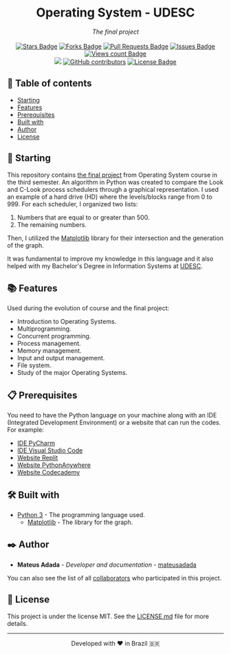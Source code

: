 <h1 align="center">Operating System - UDESC</h1>
<div align="center"><i>The final project</i><br><br>
<a href="https://github.com/mateusadada/sop-udesc/stargazers"><img src="https://img.shields.io/github/stars/mateusadada/sop-udesc" alt="Stars Badge"/></a>
<a href="https://github.com/mateusadada/sop-udesc/network/members"><img src="https://img.shields.io/github/forks/mateusadada/sop-udesc" alt="Forks Badge"/></a>
<a href="https://github.com/mateusadada/sop-udesc/pulls"><img src="https://img.shields.io/github/issues-pr/mateusadada/sop-udesc" alt="Pull Requests Badge"/></a>
<a href="https://github.com/mateusadada/sop-udesc/issues"><img src="https://img.shields.io/github/issues/mateusadada/sop-udesc" alt="Issues Badge"/></a>
<a href="https://github.com/sop-udesc"><img src="https://komarev.com/ghpvc/?username=sop-udesc&color=447ff7&label=views" alt="Views count Badge"/></a>
<br><a href="https://mateusadada.github.io/sop-udesc" target="blank"><img src="https://img.shields.io/website?url=https%3A%2F%2Fmateusadada.github.io%2Fsop-udesc&logo=github" /></a>
<a href="https://github.com/mateusadada/sop-udesc/graphs/contributors"><img alt="GitHub contributors" src="https://img.shields.io/github/contributors/mateusadada/sop-udesc?color=2b9348"></a>
<a href="https://github.com/mateusadada/sop-udesc/blob/main/LICENSE"><img src="https://img.shields.io/github/license/mateusadada/sop-udesc?color=2b9348" alt="License Badge"/></a>
</div>

## 📜 Table of contents

- [Starting](#-starting)
- [Features](#-features)
- [Prerequisites](#-prerequisites)
- [Built with](#️-built-with)
- [Author](#️-author)
- [License](#-license)

## 🚀 Starting

This repository contains [the final project](https://github.com/mateusadada/sop-udesc/blob/main/final_project/escalonadores_Look_e_C-Look.py) from Operating System course in the third semester. An algorithm in Python was created to compare the Look and C-Look process schedulers through a graphical representation. I used an example of a hard drive (HD) where the levels/blocks range from 0 to 999. For each scheduler, I organized two lists:

1. Numbers that are equal to or greater than 500.
2. The remaining numbers.

Then, I utilized the [Matplotlib](https://pypi.org/project/matplotlib/) library for their intersection and the generation of the graph.

It was fundamental to improve my knowledge in this language and it also helped with my Bachelor's Degree in Information Systems at [UDESC](https://www.udesc.br/).

## 📚 Features

Used during the evolution of course and the final project:

- Introduction to Operating Systems.
- Multiprogramming.
- Concurrent programming.
- Process management.
- Memory management.
- Input and output management.
- File system.
- Study of the major Operating Systems.

## 📋 Prerequisites

You need to have the Python language on your machine along with an IDE (Integrated Development Environment) or a website that can run the codes. For example:

* [IDE PyCharm](https://www.jetbrains.com/pycharm/)
* [IDE Visual Studio Code](https://code.visualstudio.com/)
* [Website Replit](https://replit.com/)
* [Website PythonAnywhere](https://www.pythonanywhere.com/)
* [Website Codecademy](https://www.codecademy.com/)

## 🛠️ Built with

* [Python 3](https://www.python.org/) - The programming language used.
  * [Matplotlib](https://pypi.org/project/matplotlib/) - The library for the graph.

## ✒️ Author

* **Mateus Adada** - *Developer and documentation* - [mateusadada](https://github.com/mateusadada)

You can also see the list of all [collaborators](https://github.com/mateusadada/sop-udesc/graphs/contributors) who participated in this project.

## 📄 License

This project is under the license MIT. See the [LICENSE.md](https://github.com/mateusadada/sop-udesc/blob/main/LICENSE) file for more details.

<hr><p align="center">Developed with ❤️ in Brazil 🇧🇷</p>
